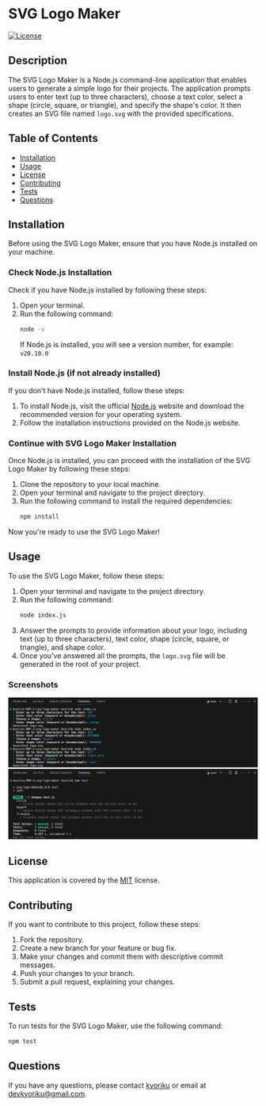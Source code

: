 # SVG Logo Maker

[![License](https://img.shields.io/badge/License-MIT-blue.svg)](https://opensource.org/licenses/MIT)

## Description
The SVG Logo Maker is a Node.js command-line application that enables users to generate a simple logo for their projects. The application prompts users to enter text (up to three characters), choose a text color, select a shape (circle, square, or triangle), and specify the shape's color. It then creates an SVG file named `logo.svg` with the provided specifications.

## Table of Contents
- [Installation](#installation)
- [Usage](#usage)
- [License](#license)
- [Contributing](#contributing)
- [Tests](#tests)
- [Questions](#questions)

## Installation
Before using the SVG Logo Maker, ensure that you have Node.js installed on your machine.

### Check Node.js Installation
Check if you have Node.js installed by following these steps:

1. Open your terminal.
2. Run the following command:
    ```bash
    node -v
    ``` 
    If Node.js is installed, you will see a version number, for example: ` v20.10.0 `

### Install Node.js (if not already installed)
If you don't have Node.js installed, follow these steps:

1. To install Node.js, visit the official [Node.js](https://nodejs.org/) website and download the recommended version for your operating system.
2. Follow the installation instructions provided on the Node.js website.

### Continue with SVG Logo Maker Installation
Once Node.js is installed, you can proceed with the installation of the SVG Logo Maker by following these steps:

1. Clone the repository to your local machine.
2. Open your terminal and navigate to the project directory.
3. Run the following command to install the required dependencies:
    ```bash
    npm install
    ```
Now you're ready to use the SVG Logo Maker!

## Usage
To use the SVG Logo Maker, follow these steps:

1. Open your terminal and navigate to the project directory.
2. Run the following command:
    ```bash
    node index.js
    ```
3. Answer the prompts to provide information about your logo, including text (up to three characters), text color, shape (circle, square, or triangle), and shape color.
4. Once you've answered all the prompts, the `logo.svg` file will be generated in the root of your project.

### Screenshots
![Screenshot1](assets/images/svg-logo-maker-1.png)
![Screenshot2](assets/images/svg-logo-maker-2.png)

## License
This application is covered by the [MIT](https://opensource.org/licenses/MIT) license.

## Contributing
If you want to contribute to this project, follow these steps:

1. Fork the repository.
2. Create a new branch for your feature or bug fix.
3. Make your changes and commit them with descriptive commit messages.
4. Push your changes to your branch.
5. Submit a pull request, explaining your changes.

## Tests
To run tests for the SVG Logo Maker, use the following command:
```bash
npm test
```

## Questions
If you have any questions, please contact [kyoriku](https://github.com/kyoriku) or email at devkyoriku@gmail.com.